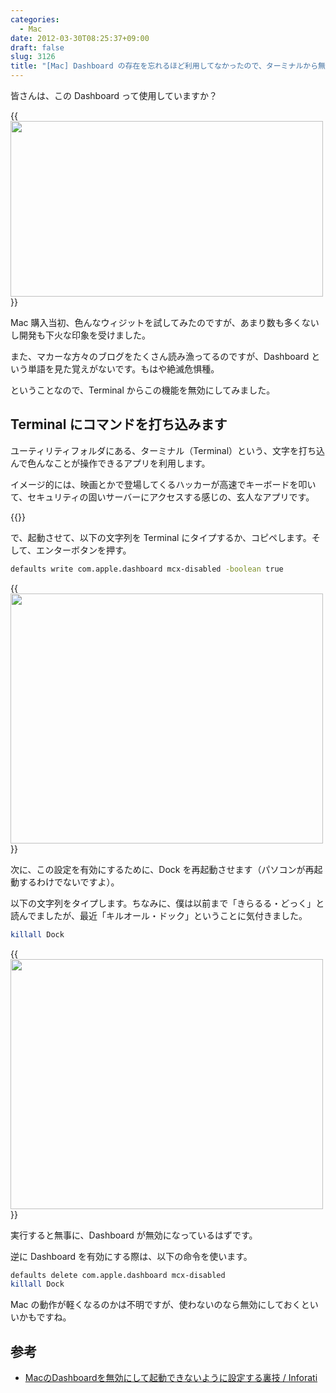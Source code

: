 ```yaml
---
categories:
  - Mac
date: 2012-03-30T08:25:37+09:00
draft: false
slug: 3126
title: "[Mac] Dashboard の存在を忘れるほど利用してなかったので、ターミナルから無効にしてみた"
---
```


皆さんは、この Dashboard って使用していますか？

{{<img alt="" src="/images/2012/03/3126_1.png" width="500" height="281">}}

Mac 購入当初、色んなウィジットを試してみたのですが、あまり数も多くないし開発も下火な印象を受けました。

また、マカーな方々のブログをたくさん読み漁ってるのですが、Dashboard という単語を見た覚えがないです。もはや絶滅危惧種。

ということなので、Terminal からこの機能を無効にしてみました。

## Terminal にコマンドを打ち込みます

ユーティリティフォルダにある、ターミナル（Terminal）という、文字を打ち込んで色んなことが操作できるアプリを利用します。

イメージ的には、映画とかで登場してくるハッカーが高速でキーボードを叩いて、セキュリティの固いサーバーにアクセスする感じの、玄人なアプリです。

{{<img alt="" src="/images/2012/03/3126_2.png">}}

で、起動させて、以下の文字列を Terminal にタイプするか、コピペします。そして、エンターボタンを押す。

```bash
defaults write com.apple.dashboard mcx-disabled -boolean true
```

{{<img alt="" src="/images/2012/03/3126_3.png" width="500" height="400">}}

次に、この設定を有効にするために、Dock を再起動させます（パソコンが再起動するわけでないですよ）。

以下の文字列をタイプします。ちなみに、僕は以前まで「きらるる・どっく」と読んでましたが、最近「キルオール・ドック」ということに気付きました。

```bash
killall Dock
```

{{<img alt="" src="/images/2012/03/3126_4.png" width="500" height="400">}}

実行すると無事に、Dashboard が無効になっているはずです。

逆に Dashboard を有効にする際は、以下の命令を使います。

```bash
defaults delete com.apple.dashboard mcx-disabled
killall Dock
```

Mac の動作が軽くなるのかは不明ですが、使わないのなら無効にしておくといいかもですね。

## 参考

* [MacのDashboardを無効にして起動できないように設定する裏技 / Inforati](http://inforati.jp/apple/mac-tips-techniques/system-hints/how-to-disable-the-macos-dashboard-widgets.html)
